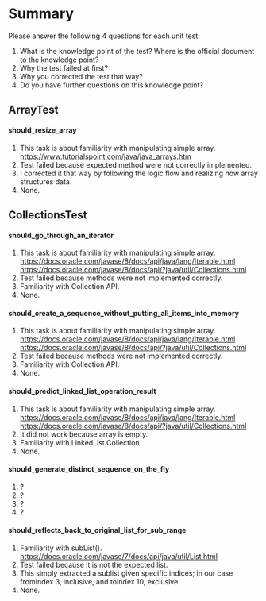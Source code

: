 # Summary

Please answer the following 4 questions for each unit test:
1. What is the knowledge point of the test? Where is the official document to the knowledge point?
2. Why the test failed at first?
3. Why you corrected the test that way?
4. Do you have further questions on this knowledge point?

## ArrayTest
#### should_resize_array
1. This task is about familiarity with manipulating simple array.
https://www.tutorialspoint.com/java/java_arrays.htm
2. Test failed because expected method were not correctly implemented.
3. I corrected it that way by following the logic flow and realizing how array structures data. 
4. None.

## CollectionsTest
#### should_go_through_an_iterator
1. This task is about familiarity with manipulating simple array.
https://docs.oracle.com/javase/8/docs/api/java/lang/Iterable.html
https://docs.oracle.com/javase/8/docs/api/?java/util/Collections.html
2. Test failed because methods were not implemented correctly.
3. Familiarity with Collection API.
4. None.

#### should_create_a_sequence_without_putting_all_items_into_memory
1. This task is about familiarity with manipulating simple array.
https://docs.oracle.com/javase/8/docs/api/java/lang/Iterable.html
https://docs.oracle.com/javase/8/docs/api/?java/util/Collections.html
2. Test failed because methods were not implemented correctly.
3. Familiarity with Collection API.
4. None.

#### should_predict_linked_list_operation_result
1. This task is about familiarity with manipulating simple array.
https://docs.oracle.com/javase/8/docs/api/java/lang/Iterable.html
https://docs.oracle.com/javase/8/docs/api/?java/util/Collections.html
2. It did not work because array is empty. 
3. Familiarity with LinkedList Collection.
4. None.

#### should_generate_distinct_sequence_on_the_fly
1. ?
2. ?
3. ?
4. ?

#### should_reflects_back_to_original_list_for_sub_range
1. Familiarity with subList().
https://docs.oracle.com/javase/7/docs/api/java/util/List.html
2. Test failed because it is not the expected list.
3. This simply extracted a sublist given specific indices; in our case fromIndex 3, inclusive, and toIndex 10, exclusive.
4. None.
